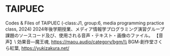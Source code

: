 # TAIPUEC
Codes &amp; Files of TAIPUEC (-class:J1, group:6, media programming practice class, 2024)
2024年後学期授業、メディア情報学プログラミング演習グループ課題のソースコード及び、使用される音声・テキスト・画像のファイル。
【音声】\\
効果音―魔王魂, https://maou.audio/category/bgm/\\
BGM‐創作堂さくら紅葉, https://yukizakura.net/
